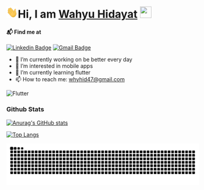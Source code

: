 <h1> <img src="https://raw.githubusercontent.com/ABSphreak/ABSphreak/master/gifs/Hi.gif" width="30px" height="30px">Hi, I am <a href="https://github.com/wahyuhidayat-dev">Wahyu Hidayat</a> <img src="https://emojis.slackmojis.com/emojis/images/1531849430/4246/blob-sunglasses.gif?1531849430" width="30px" height="30px"></h1>
</h1>

#### 📬 Find me at 
[![Linkedin Badge](https://img.shields.io/badge/-LinkedIn-blue?style=flat-square&logo=Linkedin&logoColor=white&link=https://www.linkedin.com/in/wahyu-hidayat-a2a38714a/)](https://www.linkedin.com/in/wahyu-hidayat-a2a38714a/)
[![Gmail Badge](https://img.shields.io/badge/-Gmail-d14836?style=flat-square&logo=Gmail&logoColor=white&link=mailto:whyhid47@gmail.com)](mailto:whyhid47@gmail.com)

- 🔭 I’m currently working on be better every day 
- 👀 I’m interested in mobile apps
- 🌱 I’m currently learning flutter
- 📫 How to reach me: whyhid47@gmail.com

![Flutter](https://img.shields.io/badge/Flutter-%2302569B.svg?style=flat&&logo=Flutter&logoColor=white)


### Github Stats

[![Anurag's GitHub stats](https://github-readme-stats.vercel.app/api?username=wahyuhidayat-dev)](https://github.com/anuraghazra/github-readme-stats)

[![Top Langs](https://github-readme-stats.vercel.app/api/top-langs/?username=wahyuhidayat-dev&layout=compact)](https://github.com/anuraghazra/github-readme-stats)

<p align="center">
<img src="https://github.com/VishwaGauravIn/VishwaGauravIn/blob/output/github-contribution-grid-snake.svg">
</p>


